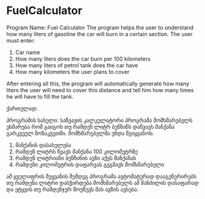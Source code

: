 # FuelCalculator
Program Name: Fuel Calculator
The program helps the user to understand how many liters of gasoline the car will burn in a certain section. The user must enter:
1. Car name
2. How many liters does the car burn per 100 kilometers
3. How many liters of petrol tank does the car have
4. How many kilometers the user plans to cover

After entering all this, the program will automatically generate how many liters the user will need to cover this distance and tell him how many times he will have to fill the tank.

ქართულად:

პროგრამის სახელი: საწვავის კალკულატორი
პროგრამა მომხმარებელს ეხმარება რომ გაიგოს თუ რამდენ ლიტრ ბენზინს დაწვავს მანქანა გარკვეულ მონაკვეთში. მომხმარებელმა უნდა შეიყვანოს: 
1. მანქანის დასახელება
2. რამდენ ლიტრს წვავს მანქანა 100 კილომეტრზე
3. რამდენ ლიტრიანი ბენზინის ავზი აქვს მანქანას
4. რამდენი კილომეტრის დაფარვას გეგმავს მომხმარებელი

ამ ყველაფრის შეყვანის შემდეგ პროგრამა ავტომატურად დააგენერირებს თუ რამდენი ლიტრი დასჭირდება მომხმარებელს ამ მანძილის დასაფარად და ეტყვის თუ რამდენჯერ მოუწევს მას ავზის ავსება.
